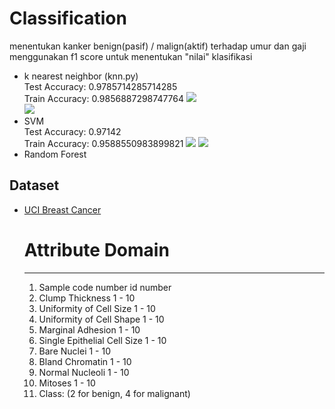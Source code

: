 # Classification 
menentukan kanker benign(pasif) / malign(aktif) terhadap umur dan gaji 
menggunakan f1 score untuk menentukan "nilai" klasifikasi
- k nearest neighbor (knn.py)   
Test Accuracy:  0.9785714285714285   
Train Accuracy:  0.9856887298747764 
  ![](https://i.imgur.com/zTZITgJ.png)   
  ![](https://i.imgur.com/yH2bD0A.png)
- SVM    
Test Accuracy:  0.97142   
Train Accuracy:  0.9588550983899821
  ![](https://i.imgur.com/gIdQRhH.png)
  ![](https://i.imgur.com/SuJHThb.png)
- Random Forest

## Dataset 
- [UCI Breast Cancer](https://archive.ics.uci.edu/ml/datasets/breast+cancer+wisconsin+(original))

   #  Attribute                     Domain
   -----------------------------------------
   1. Sample code number            id   number
   2. Clump Thickness               1 - 10
   3. Uniformity of Cell Size       1 - 10
   4. Uniformity of Cell Shape      1 - 10
   5. Marginal Adhesion             1 - 10
   6. Single Epithelial Cell Size   1 - 10
   7. Bare Nuclei                   1 - 10
   8. Bland Chromatin               1 - 10
   9. Normal Nucleoli               1 - 10
  1.  Mitoses                       1 - 10
  2.  Class:                        (2 for benign, 4 for malignant)